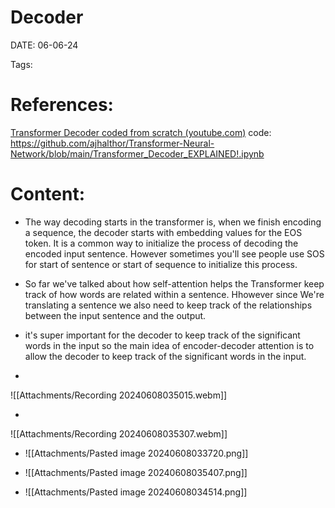 

# Decoder


DATE:  06-06-24


Tags:

# References:

[Transformer Decoder coded from scratch (youtube.com)](https://www.youtube.com/watch?v=MqDehUoMk-E&list=PLTl9hO2Oobd97qfWC40gOSU8C0iu0m2l4&index=10)
code:  https://github.com/ajhalthor/Transformer-Neural-Network/blob/main/Transformer_Decoder_EXPLAINED!.ipynb



# Content:
- The way decoding starts in the transformer is, when we finish encoding a sequence, the decoder starts with embedding values for the EOS token. It is a common way to initialize the process of decoding the encoded input sentence. However sometimes you'll see people use SOS for start of sentence or start of sequence to initialize this process.

- So far we've talked about how self-attention helps the Transformer keep track of how words are related within a sentence. Hhowever since We're translating a sentence we also need to keep track of the relationships between the input sentence and the output.

- it's super important for the decoder to keep track of the significant words in the input so the main idea of encoder-decoder attention is to allow the decoder to keep track of the significant words in the input.

- 
![[Attachments/Recording 20240608035015.webm]]

- 
![[Attachments/Recording 20240608035307.webm]]
- ![[Attachments/Pasted image 20240608033720.png]]
- ![[Attachments/Pasted image 20240608035407.png]]




- ![[Attachments/Pasted image 20240608034514.png]]









